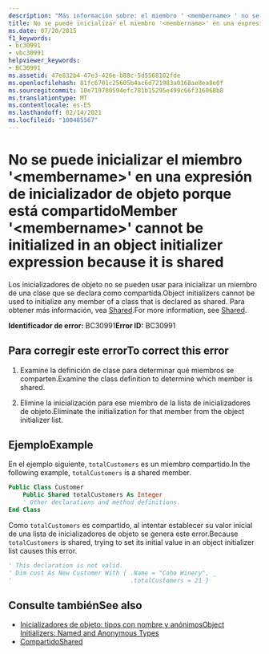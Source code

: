 ```yaml
---
description: "Más información sobre: el miembro ' <membername> ' no se puede inicializar en una expresión de inicializador de objeto porque está compartido"
title: No se puede inicializar el miembro '<membername>' en una expresión de inicializador de objeto porque está compartido
ms.date: 07/20/2015
f1_keywords:
- bc30991
- vbc30991
helpviewer_keywords:
- BC30991
ms.assetid: 47e832b4-47e3-426e-b88c-5d5568102fde
ms.openlocfilehash: 81fc6701c25605b4ac6d721983a0168ae8ea8e0f
ms.sourcegitcommit: 10e719780594efc781b15295e499c66f316068b8
ms.translationtype: MT
ms.contentlocale: es-ES
ms.lasthandoff: 02/14/2021
ms.locfileid: "100485567"
---
```

# <a name="member-membername-cannot-be-initialized-in-an-object-initializer-expression-because-it-is-shared"></a><span data-ttu-id="32024-103">No se puede inicializar el miembro '\<membername>' en una expresión de inicializador de objeto porque está compartido</span><span class="sxs-lookup"><span data-stu-id="32024-103">Member '\<membername>' cannot be initialized in an object initializer expression because it is shared</span></span>

<span data-ttu-id="32024-104">Los inicializadores de objeto no se pueden usar para inicializar un miembro de una clase que se declara como compartida.</span><span class="sxs-lookup"><span data-stu-id="32024-104">Object initializers cannot be used to initialize any member of a class that is declared as shared.</span></span> <span data-ttu-id="32024-105">Para obtener más información, vea [Shared](../language-reference/modifiers/shared.md).</span><span class="sxs-lookup"><span data-stu-id="32024-105">For more information, see [Shared](../language-reference/modifiers/shared.md).</span></span>  
  
 <span data-ttu-id="32024-106">**Identificador de error:** BC30991</span><span class="sxs-lookup"><span data-stu-id="32024-106">**Error ID:** BC30991</span></span>  
  
## <a name="to-correct-this-error"></a><span data-ttu-id="32024-107">Para corregir este error</span><span class="sxs-lookup"><span data-stu-id="32024-107">To correct this error</span></span>  
  
1. <span data-ttu-id="32024-108">Examine la definición de clase para determinar qué miembros se comparten.</span><span class="sxs-lookup"><span data-stu-id="32024-108">Examine the class definition to determine which member is shared.</span></span>  
  
2. <span data-ttu-id="32024-109">Elimine la inicialización para ese miembro de la lista de inicializadores de objeto.</span><span class="sxs-lookup"><span data-stu-id="32024-109">Eliminate the initialization for that member from the object initializer list.</span></span>  
  
## <a name="example"></a><span data-ttu-id="32024-110">Ejemplo</span><span class="sxs-lookup"><span data-stu-id="32024-110">Example</span></span>  

 <span data-ttu-id="32024-111">En el ejemplo siguiente, `totalCustomers` es un miembro compartido.</span><span class="sxs-lookup"><span data-stu-id="32024-111">In the following example, `totalCustomers` is a shared member.</span></span>  
  
```vb  
Public Class Customer  
    Public Shared totalCustomers As Integer  
    ' Other declarations and method definitions.  
End Class  
```  
  
 <span data-ttu-id="32024-112">Como `totalCustomers` es compartido, al intentar establecer su valor inicial de una lista de inicializadores de objeto se genera este error.</span><span class="sxs-lookup"><span data-stu-id="32024-112">Because `totalCustomers` is shared, trying to set its initial value in an object initializer list causes this error.</span></span>  
  
```vb  
' This declaration is not valid.  
' Dim cust As New Customer With { .Name = "Coho Winery", _  
'                                 .totalCustomers = 21 }  
```  
  
## <a name="see-also"></a><span data-ttu-id="32024-113">Consulte también</span><span class="sxs-lookup"><span data-stu-id="32024-113">See also</span></span>

- [<span data-ttu-id="32024-114">Inicializadores de objeto: tipos con nombre y anónimos</span><span class="sxs-lookup"><span data-stu-id="32024-114">Object Initializers: Named and Anonymous Types</span></span>](../programming-guide/language-features/objects-and-classes/object-initializers-named-and-anonymous-types.md)
- [<span data-ttu-id="32024-115">Compartido</span><span class="sxs-lookup"><span data-stu-id="32024-115">Shared</span></span>](../language-reference/modifiers/shared.md)
